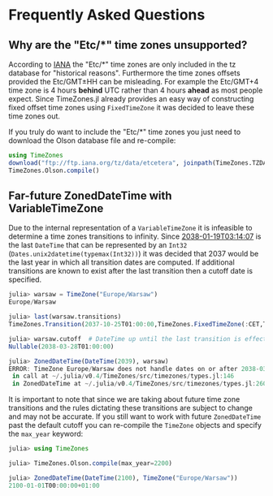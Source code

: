 Frequently Asked Questions
==========================

## Why are the "Etc/*" time zones unsupported?

According to [IANA](ftp://ftp.iana.org/tz/data/etcetera) the "Etc/*" time zones are only included in the tz database for "historical reasons". Furthermore the time zones offsets provided the Etc/GMT±HH can be misleading. For example the Etc/GMT+4 time zone is 4 hours **behind** UTC rather than 4 hours **ahead** as most people expect. Since TimeZones.jl already provides an easy way of constructing fixed offset time zones using `FixedTimeZone` it was decided to leave these time zones out.

If you truly do want to include the "Etc/*" time zones you just need to download the Olson database file and re-compile:

```julia
using TimeZones
download("ftp://ftp.iana.org/tz/data/etcetera", joinpath(TimeZones.TZDATA_DIR, "etcetera"))
TimeZones.Olson.compile()
```

## Far-future ZonedDateTime with VariableTimeZone

Due to the internal representation of a `VariableTimeZone` it is infeasible to determine a time zones transitions to infinity. Since [2038-01-19T03:14:07](https://en.wikipedia.org/wiki/Year_2038_problem) is the last `DateTime` that can be represented by an `Int32` (`Dates.unix2datetime(typemax(Int32))`) it was decided that 2037 would be the last year in which all transition dates are computed. If additional transitions are known to exist after the last transition then a cutoff date is specified.

```julia
julia> warsaw = TimeZone("Europe/Warsaw")
Europe/Warsaw

julia> last(warsaw.transitions)
TimeZones.Transition(2037-10-25T01:00:00,TimeZones.FixedTimeZone(:CET,TimeZones.Offset(3600 seconds,0 seconds)))

julia> warsaw.cutoff  # DateTime up until the last transition is effective
Nullable(2038-03-28T01:00:00)

julia> ZonedDateTime(DateTime(2039), warsaw)
ERROR: TimeZone Europe/Warsaw does not handle dates on or after 2038-03-28T01:00:00 UTC
 in call at ~/.julia/v0.4/TimeZones/src/timezones/types.jl:146
 in ZonedDateTime at ~/.julia/v0.4/TimeZones/src/timezones/types.jl:260
```

It is important to note that since we are taking about future time zone transitions and the rules dictating these transitions are subject to change and may not be accurate. If you still want to work with future `ZonedDateTime` past the default cutoff you can re-compile the `TimeZone` objects and specify the `max_year` keyword:

```julia
julia> using TimeZones

julia> TimeZones.Olson.compile(max_year=2200)

julia> ZonedDateTime(DateTime(2100), TimeZone("Europe/Warsaw"))
2100-01-01T00:00:00+01:00
```
